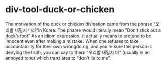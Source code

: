 # div-tool-duck-or-chicken
The motivation of the duck or chicken divination came from the phrase "오리발 내밀지 마라"in Korea.
The pharse would literally mean "Don't stick out a duck’s foot"
As an idiom expression, it actually means to pretend to be innocent even after making a mistake.
When one refuses to take accountability for their own wrongdoing, and you’re sure this person is denying the truth, 
you can say to them “오리발 내밀지 마” (usually in an annoyed tone) which translates to “don’t lie to me”.
